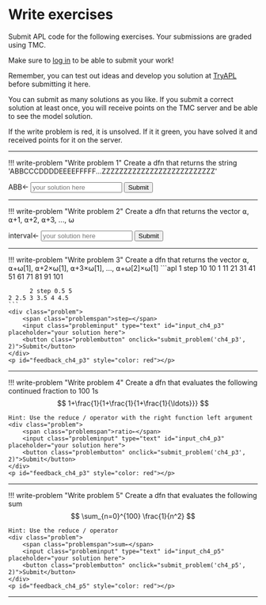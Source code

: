 # Write exercises

Submit APL code for the following exercises.
Your submissions are graded using TMC.

Make sure to [log in](../../account.md) to be able to submit your work!

Remember, you can test out ideas and develop you solution at [TryAPL](https://tryapl.org) before submitting it here.

You can submit as many solutions as you like.
If you submit a correct solution at least once, you will receive points on the TMC server and be able to see the model solution.

If the write problem is red, it is unsolved. If it it green, you have solved it and received points for it on the server.

---

!!! write-problem "Write problem 1"
    Create a dfn that returns the string 'ABBCCCDDDDEEEEFFFFF...ZZZZZZZZZZZZZZZZZZZZZZZZZZ'
    <div class="problem">
        <span class="problemspan">ABB←</span>
        <input class="probleminput" type="text" id="input_ch4_p1" placeholder="your solution here">
        <button class="problembutton" onclick="submit_problem('ch4_p1', 2)">Submit</button>
    </div>
    <p id="feedback_ch4_p1" style="color: red"></p>

---

!!! write-problem "Write problem 2"
    Create a dfn that returns the vector ⍺, ⍺+1, ⍺+2, ⍺+3, ..., ⍵
    <div class="problem">
        <span class="problemspan">interval←</span>
        <input class="probleminput" type="text" id="input_ch4_p2" placeholder="your solution here">
        <button class="problembutton" onclick="submit_problem('ch4_p2', 2)">Submit</button>
    </div>
    <p id="feedback_ch4_p2" style="color: red"></p>

---

!!! write-problem "Write problem 3"
    Create a dfn that returns the vector ⍺, ⍺+⍵[1], ⍺+2×⍵[1], ⍺+3×⍵[1], ..., ⍺+⍵[2]×⍵[1]
    ```apl
          1 step 10 10
    1 11 21 31 41 51 61 71 81 91 101
    
          2 step 0.5 5
    2 2.5 3 3.5 4 4.5
    ```
    <div class="problem">
        <span class="problemspan">step←</span>
        <input class="probleminput" type="text" id="input_ch4_p3" placeholder="your solution here">
        <button class="problembutton" onclick="submit_problem('ch4_p3', 2)">Submit</button>
    </div>
    <p id="feedback_ch4_p3" style="color: red"></p>

---

!!! write-problem "Write problem 4"
    Create a dfn that evaluates the following continued fraction to 100 1s
    $$
          1+\frac{1}{1+\frac{1}{1+\frac{1}{\ldots}}}
    $$

    Hint: Use the reduce / operator with the right function left argument
    <div class="problem">
        <span class="problemspan">ratio←</span>
        <input class="probleminput" type="text" id="input_ch4_p3" placeholder="your solution here">
        <button class="problembutton" onclick="submit_problem('ch4_p3', 2)">Submit</button>
    </div>
    <p id="feedback_ch4_p3" style="color: red"></p>

---

!!! write-problem "Write problem 5"
    Create a dfn that evaluates the following sum
    $$
          \sum_{n=0}^{100} \frac{1}{n^2}
    $$

    Hint: Use the reduce / operator
    <div class="problem">
        <span class="problemspan">sum←</span>
        <input class="probleminput" type="text" id="input_ch4_p5" placeholder="your solution here">
        <button class="problembutton" onclick="submit_problem('ch4_p5', 2)">Submit</button>
    </div>
    <p id="feedback_ch4_p5" style="color: red"></p>

---